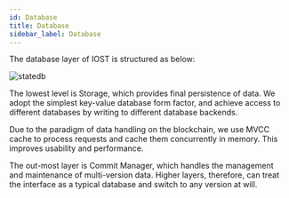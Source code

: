```yaml
---
id: Database
title: Database
sidebar_label: Database
---
```


The database layer of IOST is structured as below:

![statedb](assets/2-intro-of-iost/Database/statedb.png)

The lowest level is Storage, which provides final persistence of data. We adopt the simplest key-value database form factor, and achieve access to different databases by writing to different database backends.

Due to the paradigm of data handling on the blockchain, we use MVCC cache to process requests and cache them concurrently in memory. This improves usability and performance.

The out-most layer is Commit Manager, which handles the management and maintenance of multi-version data. Higher layers, therefore, can treat the interface as a typical database and switch to any version at will.
